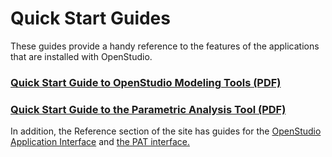 <h1>Quick Start Guides</h1>
These guides provide a handy reference to the features of the applications that are installed with OpenStudio.

### [Quick Start Guide to OpenStudio Modeling Tools (PDF)](img/pdfs/openstudio_interface_quickstart.pdf)

### [Quick Start Guide to the Parametric Analysis Tool (PDF)](img/pdfs/PAT-Quick_Start_Guide.pdf)

In addition, the Reference section of the site has guides for the [OpenStudio Application Interface](../reference/openstudio_application_interface.md) and [the PAT interface.](../reference/parametric_analysis_tool_2.md)
